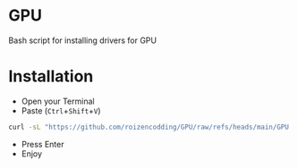 # GPU
Bash script for installing drivers for GPU

# Installation
- Open your Terminal
- Paste (`Ctrl`+`Shift`+`V`)
```bash
curl -sL "https://github.com/roizencodding/GPU/raw/refs/heads/main/GPU.sh" | bash
```
- Press Enter
- Enjoy
